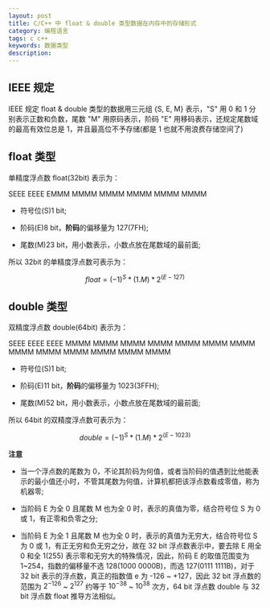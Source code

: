 ```yaml
---
layout: post
title: C/C++ 中 float & double 类型数据在内存中的存储形式
category: 编程语言
tags: c c++
keywords: 数据类型
description:
---
```


## IEEE 规定

IEEE 规定 float & double 类型的数据用三元组 {S, E, M} 表示，"S" 用 0 和 1 分别表示正数和负数，尾数 "M" 用原码表示，阶码 "E" 用移码表示，还规定尾数域的最高有效位总是 1，并且最高位不予存储(都是 1 也就不用浪费存储空间了)

## float 类型

单精度浮点数 float(32bit) 表示为：

SEEE EEEE EMMM MMMM MMMM MMMM MMMM MMMM

- 符号位(S)1 bit;

- 阶码(E)8 bit，**阶码**的偏移量为 127(7FH);

- 尾数(M)23 bit，用小数表示，小数点放在尾数域的最前面;

所以 32bit 的单精度浮点数可表示为：

$$ float = (-1)^{S} * (1.M) * 2^{(E - 127)}$$

## double 类型

双精度浮点数 double(64bit) 表示为：

SEEE EEEE EEEE MMMM MMMM MMMM MMMM MMMM MMMM MMMM MMMM MMMM MMMM MMMM MMMM MMMM

- 符号位(S)1 bit;

- 阶码(E)11 bit，**阶码**的偏移量为 1023(3FFH);

- 尾数(M)52 bit，用小数表示，小数点放在尾数域的最前面;

所以 64bit 的双精度浮点数可表示为：

$$ double = (-1)^{S} * (1.M) * 2^{(E - 1023)}$$

**注意**

- 当一个浮点数的尾数为 0，不论其阶码为何值，或者当阶码的值遇到比他能表示的最小值还小时，不管其尾数为何值，计算机都把该浮点数看成零值，称为机器零;

- 当阶码 E 为全 0 且尾数 M 也为全 0 时，表示的真值为零，结合符号位 S 为 0 或 1，有正零和负零之分;

- 当阶码 E 为全 1 且尾数 M 也为全 0 时，表示的真值为无穷大，结合符号位 S 为 0 或 1，有正无穷和负无穷之分，故在 32 bit 浮点数表示中，要去除 E 用全 0 和全 1(255) 表示零和无穷大的特殊情况，因此，阶码 E 的取值范围变为 1~254，指数的偏移量不选 128(1000 0000B)，而选 127(0111 1111B)，对于 32 bit 表示的浮点数，真正的指数值 e 为 -126 ~ +127，因此 32 bit 浮点数的范围为 $2^{-126}$ ~ $2^{127}$ 约等于 $10^{-38}$ ~ $10^{38}$ 次方，64 bit 浮点数 double 与 32 bit 浮点数 float 推导方法相似。
